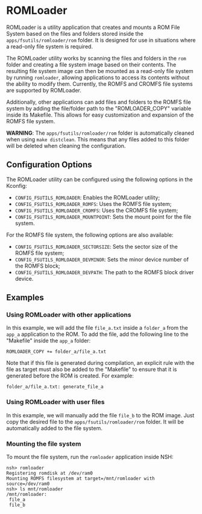 # ROMLoader

ROMLoader is a utility application that creates and mounts a ROM File System based on the files and folders stored inside the ```apps/fsutils/romloader/rom``` folder. It is designed for use in situations where a read-only file system is required.

The ROMLoader utility works by scanning the files and folders in the ```rom``` folder and creating a file system image based on their contents. The resulting file system image can then be mounted as a read-only file system by running ```romloader```, allowing applications to access its contents without the ability to modify them. Currently, the ROMFS and CROMFS file systems are supported by ROMLoader.

Additionally, other applications can add files and folders to the ROMFS file system by adding the file/folder path to the "ROMLOADER_COPY" variable inside its Makefile. This allows for easy customization and expansion of the ROMFS file system.

**WARNING**: The ```apps/fsutils/romloader/rom``` folder is automatically cleaned when using ```make distclean```. This means that any files added to this folder will be deleted when cleaning the configuration.

## Configuration Options

The ROMLoader utility can be configured using the following options in the Kconfig:

* ```CONFIG_FSUTILS_ROMLOADER```: Enables the ROMLoader utility;
* ```CONFIG_FSUTILS_ROMLOADER_ROMFS```: Uses the ROMFS file system;
* ```CONFIG_FSUTILS_ROMLOADER_CROMFS```: Uses the CROMFS file system;
* ```CONFIG_FSUTILS_ROMLOADER_MOUNTPOINT```: Sets the mount point for the file system.

For the ROMFS file system, the following options are also available:

* ```CONFIG_FSUTILS_ROMLOADER_SECTORSIZE```: Sets the sector size of the ROMFS file system;
* ```CONFIG_FSUTILS_ROMLOADER_DEVMINOR```: Sets the minor device number of the ROMFS block;
* ```CONFIG_FSUTILS_ROMLOADER_DEVPATH```: The path to the ROMFS block driver device.

## Examples

### Using ROMLoader with other applications

In this example, we will add the file ```file_a.txt``` inside a ```folder_a``` from the ```app_a``` application to the ROM.
To add the file, add the following line to the "Makefile" inside the ```app_a``` folder:

```ROMLOADER_COPY += folder_a/file_a.txt```

Note that if this file is generated during compilation, an explicit rule with the file as target must also be added to the "Makefile" to ensure that it is generated before the ROM is created. For example:

```folder_a/file_a.txt: generate_file_a```

### Using ROMLoader with user files

In this example, we will manually add the file ```file_b``` to the ROM image.
Just copy the desired file to the ```apps/fsutils/romloader/rom``` folder. It will be automatically added to the file system.

### Mounting the file system

To mount the file system, run the ```romloader``` application inside NSH:

```
nsh> romloader
Registering romdisk at /dev/ram0
Mounting ROMFS filesystem at target=/mnt/romloader with source=/dev/ram0
nsh> ls mnt/romloader
/mnt/romloader:
 file_a
 file_b
```
